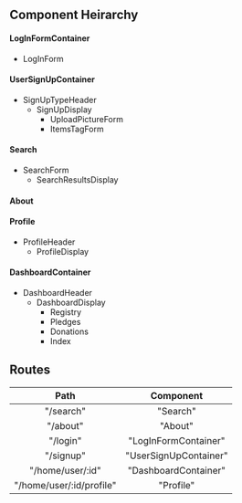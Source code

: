 ## Component Heirarchy

#### LogInFormContainer
- LogInForm

#### UserSignUpContainer
- SignUpTypeHeader
  - SignUpDisplay
    - UploadPictureForm
    - ItemsTagForm

#### Search
- SearchForm
  - SearchResultsDisplay

#### About

#### Profile
  - ProfileHeader
    - ProfileDisplay

#### DashboardContainer
- DashboardHeader
  - DashboardDisplay
    - Registry
    - Pledges
    - Donations
    - Index


## Routes

| Path  | Component |
|:-----:|:---------:|
| "/search" | "Search" |
| "/about" | "About" |
| "/login" | "LogInFormContainer" |
| "/signup" | "UserSignUpContainer" |
| "/home/user/:id" | "DashboardContainer" |
| "/home/user/:id/profile" | "Profile" |
